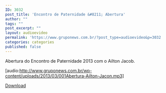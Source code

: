 ```yaml
---
ID: 3032
post_title: 'Encontro de Paternidade &#8211; Abertura'
author: ""
tags: ""
post_excerpt: ""
layout: audioevideo
permalink: 'https://www.gruponews.com.br/?post_type=audioevideo&p=3032'
categories: categories
published: false
---
```

Abertura do Encontro de Paternidade 2013 com o Ailton Jacob.

[audio:http://www.gruponews.com.br/wp-content/uploads/2013/03/001Abertura-Ailton-Jacon.mp3]

<a href="http://www.gruponews.com.br/wp-content/uploads/2013/03/001Abertura-Ailton-Jacon.mp3">Download</a>